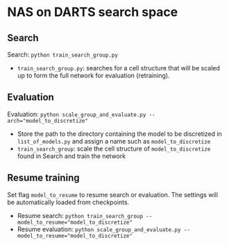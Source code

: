 # NAS on DARTS search space

## Search
Search: `python train_search_group.py`
- `train_search_group.py`: searches for a cell structure that will be scaled up to form the full network for evaluation (retraining).

## Evaluation
Evaluation: `python scale_group_and_evaluate.py --arch="model_to_discretize"`
- Store the path to the directory containing the model to be discretized in `list_of_models.py` and assign a name such as `model_to_discretize`
- `train_search_group`: scale the cell structure of `model_to_discretize` found in Search and train the network

## Resume training
Set flag `model_to_resume` to resume search or evaluation. The settings will be automatically loaded from checkpoints.
- Resume search: `python train_search_group --model_to_resume="model_to_discretize"`
- Resume evaluation: `python scale_group_and_evaluate.py --model_to_resume="model_to_discretize"`